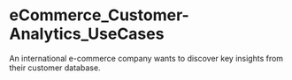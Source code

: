 # eCommerce_Customer-Analytics_UseCases
An international e-commerce company wants to discover key insights from their customer database.
